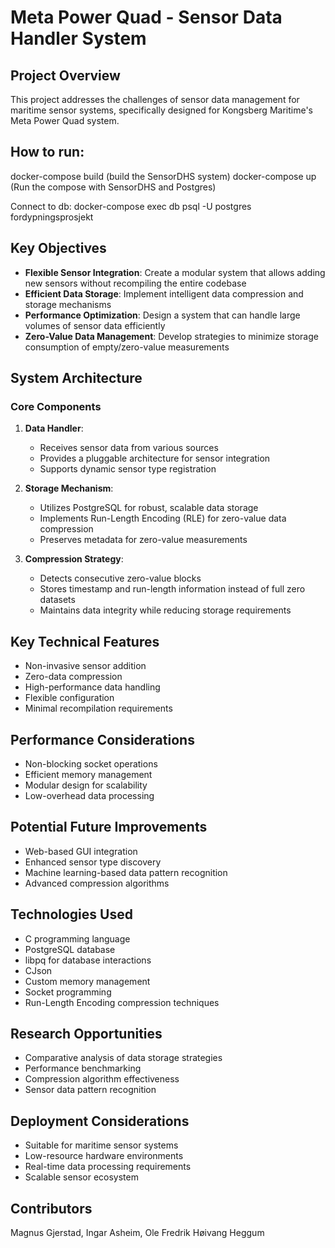 # Meta Power Quad - Sensor Data Handler System

## Project Overview

This project addresses the challenges of sensor data management for maritime sensor systems, specifically designed for Kongsberg Maritime's Meta Power Quad system.

## How to run:

docker-compose build (build the SensorDHS system)
docker-compose up (Run the compose with SensorDHS and Postgres)

Connect to db: docker-compose exec db psql -U postgres fordypningsprosjekt

## Key Objectives

- **Flexible Sensor Integration**: Create a modular system that allows adding new sensors without recompiling the entire codebase
- **Efficient Data Storage**: Implement intelligent data compression and storage mechanisms
- **Performance Optimization**: Design a system that can handle large volumes of sensor data efficiently
- **Zero-Value Data Management**: Develop strategies to minimize storage consumption of empty/zero-value measurements

## System Architecture

### Core Components

1. **Data Handler**:

   - Receives sensor data from various sources
   - Provides a pluggable architecture for sensor integration
   - Supports dynamic sensor type registration

2. **Storage Mechanism**:

   - Utilizes PostgreSQL for robust, scalable data storage
   - Implements Run-Length Encoding (RLE) for zero-value data compression
   - Preserves metadata for zero-value measurements

3. **Compression Strategy**:
   - Detects consecutive zero-value blocks
   - Stores timestamp and run-length information instead of full zero datasets
   - Maintains data integrity while reducing storage requirements

## Key Technical Features

- Non-invasive sensor addition
- Zero-data compression
- High-performance data handling
- Flexible configuration
- Minimal recompilation requirements

## Performance Considerations

- Non-blocking socket operations
- Efficient memory management
- Modular design for scalability
- Low-overhead data processing

## Potential Future Improvements

- Web-based GUI integration
- Enhanced sensor type discovery
- Machine learning-based data pattern recognition
- Advanced compression algorithms

## Technologies Used

- C programming language
- PostgreSQL database
- libpq for database interactions
- CJson
- Custom memory management
- Socket programming
- Run-Length Encoding compression techniques

## Research Opportunities

- Comparative analysis of data storage strategies
- Performance benchmarking
- Compression algorithm effectiveness
- Sensor data pattern recognition

## Deployment Considerations

- Suitable for maritime sensor systems
- Low-resource hardware environments
- Real-time data processing requirements
- Scalable sensor ecosystem

## Contributors

Magnus Gjerstad, Ingar Asheim, Ole Fredrik Høivang Heggum
